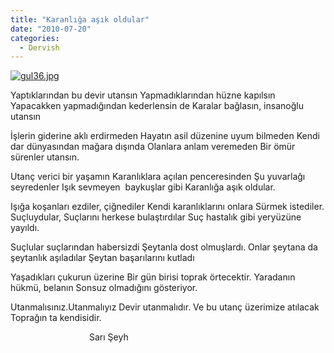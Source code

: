 ```yaml
---
title: "Karanlığa aşık oldular"
date: "2010-07-20"
categories: 
  - Dervish
---
```


[![gul36.jpg](/uploads/2010/07/gul36.jpg)](/uploads/2010/07/gul36.jpg "gul36.jpg")

Yaptıklarından bu devir utansın Yapmadıklarından hüzne kapılsın Yapacakken yapmadığından kederlensin de Karalar bağlasın, insanoğlu utansın

İşlerin giderine aklı erdirmeden Hayatın asil düzenine uyum bilmeden Kendi dar dünyasından mağara dışında Olanlara anlam veremeden Bir ömür sürenler utansın.

Utanç verici bir yaşamın Karanlıklara açılan penceresinden Şu yuvarlağı seyredenler Işık sevmeyen  baykuşlar gibi Karanlığa aşık oldular.

Işığa koşanları ezdiler, çiğnediler Kendi karanlıklarını onlara Sürmek istediler. Suçluydular, Suçlarını herkese bulaştırdılar Suç hastalık gibi yeryüzüne yayıldı.

Suçlular suçlarından habersizdi Şeytanla dost olmuşlardı. Onlar şeytana da şeytanlık aşıladılar Şeytan başarılarını kutladı

Yaşadıkları çukurun üzerine Bir gün birisi toprak örtecektir. Yaradanın hükmü, belanın Sonsuz olmadığını gösteriyor.

Utanmalısınız.Utanmalıyız Devir utanmalıdır. Ve bu utanç üzerimize atılacak Toprağın ta kendisidir.

                                Sarı Şeyh
